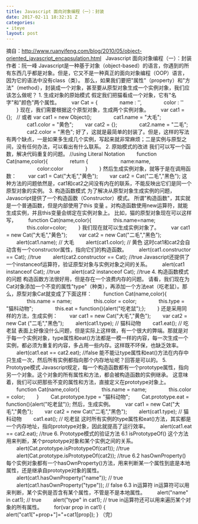 ```yaml
---
title: Javascript 面向对象编程（一）：封装
date: 2017-02-11 18:32:31 Z
categories:
- iteye
layout: post
---
```


摘自：http://www.ruanyifeng.com/blog/2010/05/object-oriented_javascript_encapsulation.html   Javascript 面向对象编程（一）：封装 作者：阮一峰 Javascript是一种基于对象（object-based）的语言，你遇到的所有东西几乎都是对象。但是，它又不是一种真正的面向对象编程（OOP）语言，因为它的语法中没有class（类）。 那么，如果我们要把"属性"（property）和"方法"（method），封装成一个对象，甚至要从原型对象生成一个实例对象，我们应该怎么做呢？ 1. 生成对象的原始模式 假定我们把猫看成一个对象，它有"名字"和"颜色"两个属性。 　　var Cat = { 　　　　name : '', 　　　　color : '' 　　} 现在，我们需要根据这个原型对象，生成两个实例对象。 　　var cat1 = {};   // 或者 var cat1 = new Object(); 　　　　cat1.name = "大毛"; 　　　　cat1.color = "黄色"; 　　var cat2 = {}; 　　　　cat2.name = "二毛"; 　　　　cat2.color = "黑色"; 好了，这就是最简单的封装了。但是，这样的写法有两个缺点，一是如果多生成几个实例，写起来就非常麻烦；二是实例与原型之间，没有任何办法，可以看出有什么联系。 2. 原始模式的改进 我们可以写一个函数，解决代码重复的问题。 //using Literal Notation　　 function Cat(name,color){ 　　　　return { 　　　　　　name:name, 　　　　　　color:color 　　　　} 　　} 然后生成实例对象，就等于是在调用函数： 　　var cat1 = Cat("大毛","黄色"); 　　var cat2 = Cat("二毛","黑色"); 这种方法的问题依然是，cat1和cat2之间没有内在的联系，不能反映出它们是同一个原型对象的实例。 3. 构造函数模式 为了解决从原型对象生成实例的问题，Javascript提供了一个构造函数（Constructor）模式。 所谓"构造函数"，其实就是一个普通函数，但是内部使用了this 变量 。对构造函数使用new运算符，就能生成实例，并且this变量会绑定在实例对象上。 比如，猫的原型对象现在可以这样写， 　　function Cat(name,color){ 　　　　this.name=name; 　　　　this.color=color; 　　} 我们现在就可以生成实例对象了。 　　var cat1 = new Cat("大毛","黄色"); 　　var cat2 = new Cat("二毛","黑色"); 　　alert(cat1.name); // 大毛 　　alert(cat1.color); // 黄色 这时cat1和cat2会自动含有一个constructor属性，指向它们的构造函数。 　　alert(cat1.constructor == Cat); //true 　　alert(cat2.constructor == Cat); //true Javascript还提供了一个instanceof运算符，验证原型对象与实例对象之间的关系。 　　alert(cat1 instanceof Cat); //true 　　alert(cat2 instanceof Cat); //true 4. 构造函数模式的问题 构造函数方法很好用，但是存在一个浪费内存的问题。 请看，我们现在为Cat对象添加一个不变的属性"type"（种类），再添加一个方法eat（吃老鼠）。那么，原型对象Cat就变成了下面这样： 　　function Cat(name,color){ 　　　　this.name = name; 　　　　this.color = color; 　　　　this.type = "猫科动物"; 　　　　this.eat = function(){alert("吃老鼠");}; 　　} 还是采用同样的方法，生成实例： 　　var cat1 = new Cat("大毛","黄色"); 　　var cat2 = new Cat ("二毛","黑色"); 　　alert(cat1.type); // 猫科动物 　　cat1.eat(); // 吃老鼠 表面上好像没什么问题，但是实际上这样做，有一个很大的弊端。那就是对于每一个实例对象，type属性和eat()方法都是一模一样的内容，每一次生成一个实例，都必须为重复的内容，多占用一些内存。这样既不环保，也缺乏效率。 　　alert(cat1.eat == cat2.eat); //false 能不能让type属性和eat()方法在内存中只生成一次，然后所有实例都指向那个内存地址呢？回答是可以的。 5. Prototype模式 Javascript规定，每一个构造函数都有一个prototype属性，指向另一个对象。这个对象的所有属性和方法，都会被构造函数的实例继承。 这意味着，我们可以把那些不变的属性和方法，直接定义在prototype对象上。 　　function Cat(name,color){ 　　　　this.name = name; 　　　　this.color = color; 　　} 　　Cat.prototype.type = "猫科动物"; 　　Cat.prototype.eat = function(){alert("吃老鼠")}; 然后，生成实例。 　　var cat1 = new Cat("大毛","黄色"); 　　var cat2 = new Cat("二毛","黑色"); 　　alert(cat1.type); // 猫科动物 　　cat1.eat(); // 吃老鼠 这时所有实例的type属性和eat()方法，其实都是一个内存地址，指向prototype对象，因此就提高了运行效率。 　　alert(cat1.eat == cat2.eat); //true 6. Prototype模式的验证方法 6.1 isPrototypeOf() 这个方法用来判断，某个proptotype对象和某个实例之间的关系。 　　alert(Cat.prototype.isPrototypeOf(cat1)); //true 　　alert(Cat.prototype.isPrototypeOf(cat2)); //true 6.2 hasOwnProperty() 每个实例对象都有一个hasOwnProperty()方法，用来判断某一个属性到底是本地属性，还是继承自prototype对象的属性。 　　alert(cat1.hasOwnProperty("name")); // true 　　alert(cat1.hasOwnProperty("type")); // false 6.3 in运算符 in运算符可以用来判断，某个实例是否含有某个属性，不管是不是本地属性。 　　alert("name" in cat1); // true 　　alert("type" in cat1); // true in运算符还可以用来遍历某个对象的所有属性。 　　for(var prop in cat1) { alert("cat1["+prop+"]="+cat1[prop]); } （完）